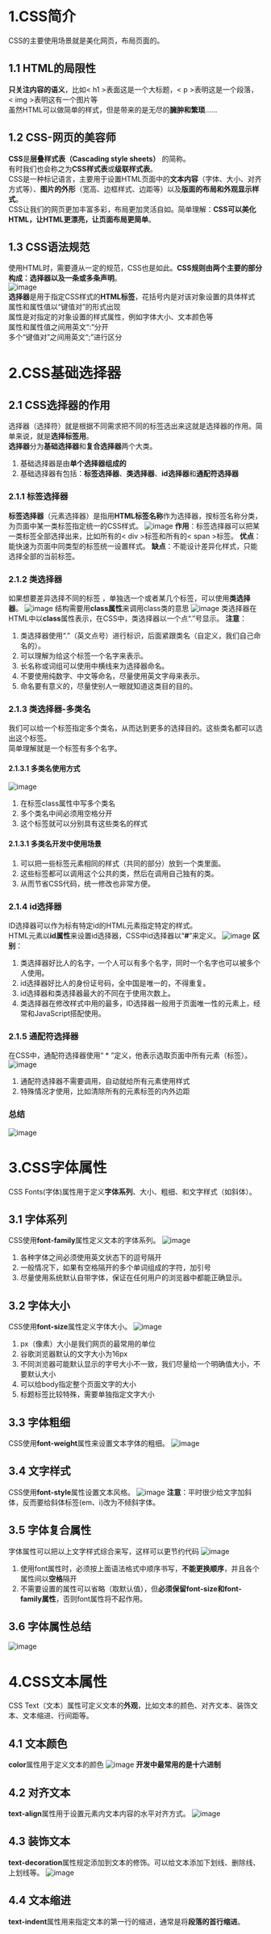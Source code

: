 # 1.CSS简介
CSS的主要使用场景就是美化网页，布局页面的。
## 1.1 HTML的局限性
**只关注内容的语义**，比如< h1 >表面这是一个大标题，< p >表明这是一个段落，< img >表明这有一个图片等  
虽然HTML可以做简单的样式，但是带来的是无尽的**臃肿和繁琐**......

## 1.2 CSS-网页的美容师
**CSS**是**层叠样式表（Cascading style sheets）** 的简称。  
有时我们也会称之为**CSS样式表**或**级联样式表**。  
CSS是一种标记语言，主要用于设置HTML页面中的**文本内容**（字体、大小、对齐方式等）、**图片的外形**（宽高、边框样式、边距等）以及**版面的布局和外观显示样式**。  
CSS让我们的网页更加丰富多彩，布局更加灵活自如。简单理解：**CSS可以美化HTML，让HTML更漂亮，让页面布局更简单**。

## 1.3 CSS语法规范
使用HTML时，需要遵从一定的规范，CSS也是如此。**CSS规则由两个主要的部分构成：选择器以及一条或多条声明**。  
![image](https://github.com/Happy-jianghui/Frontend-Learning/assets/98568967/337be6e1-7221-4011-8add-3c8760d993f3)  
**选择器**是用于指定CSS样式的**HTML标签**，花括号内是对该对象设置的具体样式  
属性和属性值以“键值对”的形式出现  
属性是对指定的对象设置的样式属性，例如字体大小、文本颜色等  
属性和属性值之间用英文“:”分开  
多个“键值对”之间用英文“;”进行区分

# 2.CSS基础选择器
## 2.1 CSS选择器的作用
选择器（选择符）就是根据不同需求把不同的标签选出来这就是选择器的作用。简单来说，就是**选择标签用**。  
**选择器**分为**基础选择器**和**复合选择器**两个大类。
1. 基础选择器是由**单个选择器组成的**
2. 基础选择器有包括：**标签选择器**、**类选择器**、**id选择器**和**通配符选择器**

### 2.1.1 标签选择器
**标签选择器**（元素选择器）是指用**HTML标签名称**作为选择器，按标签名称分类，为页面中某一类标签指定统一的CSS样式。
![image](https://github.com/Happy-jianghui/Frontend-Learning/assets/98568967/ff290a57-d41a-4169-8f25-81e45ab29426)
**作用**：标签选择器可以把某一类标签全部选择出来，比如所有的< div >标签和所有的< span >标签。
**优点**：能快速为页面中同类型的标签统一设置样式。
**缺点**：不能设计差异化样式，只能选择全部的当前标签。

### 2.1.2 类选择器
如果想要差异选择不同的标签 ，单独选一个或者某几个标签，可以使用**类选择器**。
![image](https://github.com/Happy-jianghui/Frontend-Learning/assets/98568967/7fae0ef4-372e-4c7e-92d0-83448c771510)
结构需要用**class属性**来调用class类的意思
![image](https://github.com/Happy-jianghui/Frontend-Learning/assets/98568967/fea232ed-95bc-4073-8c2c-3e0e3b27fc5a)
类选择器在HTML中以**class**属性表示，在CSS中，类选择器以一个点“.”号显示。
**注意**：
1. 类选择器使用“.”（英文点号）进行标识，后面紧跟类名（自定义，我们自己命名的）。
2. 可以理解为给这个标签一个名字来表示。
3. 长名称或词组可以使用中横线来为选择器命名。
4. 不要使用纯数字、中文等命名，尽量使用英文字母来表示。
5. 命名要有意义的，尽量使别人一眼就知道这类目的目的。


### 2.1.3 类选择器-多类名
我们可以给一个标签指定多个类名，从而达到更多的选择目的。这些类名都可以选出这个标签。  
简单理解就是一个标签有多个名字。
#### 2.1.3.1 多类名使用方式
![image](https://github.com/Happy-jianghui/Frontend-Learning/assets/98568967/da00ce51-cc32-4555-a323-725a6ec5c867)
1. 在标签class属性中写多个类名
2. 多个类名中间必须用空格分开
3. 这个标签就可以分别具有这些类名的样式

#### 2.1.3.1 多类名开发中使用场景
1. 可以把一些标签元素相同的样式（共同的部分）放到一个类里面。
2. 这些标签都可以调用这个公共的类，然后在调用自己独有的类。
3. 从而节省CSS代码，统一修改也非常方便。

### 2.1.4 id选择器
ID选择器可以作为标有特定id的HTML元素指定特定的样式。  
HTML元素以**id属性**来设置id选择器，CSS中id选择器以“**#**”来定义。
![image](https://github.com/Happy-jianghui/Frontend-Learning/assets/98568967/244de724-c0a1-477c-b83c-392bdcb41ecb)
**区别**：
1. 类选择器好比人的名字，一个人可以有多个名字，同时一个名字也可以被多个人使用。
2. id选择器好比人的身份证号码，全中国是唯一的，不得重复。
3. id选择器和类选择器最大的不同在于使用次数上。
4. 类选择器在修改样式中用的最多，ID选择器一般用于页面唯一性的元素上，经常和JavaScript搭配使用。

### 2.1.5 通配符选择器
在CSS中，通配符选择器使用“ * ”定义，他表示选取页面中所有元素（标签）。
![image](https://github.com/Happy-jianghui/Frontend-Learning/assets/98568967/ace2f630-994e-49f6-ad8a-9b5dcb7ee73c)
1. 通配符选择器不需要调用，自动就给所有元素使用样式
2. 特殊情况才使用，比如清除所有的元素标签的内外边距


### 总结
![image](https://github.com/Happy-jianghui/Frontend-Learning/assets/98568967/4b553cc0-564f-4fee-9cf6-cd066038c7ea)

# 3.CSS字体属性
CSS Fonts(字体)属性用于定义**字体系列**、大小、粗细、和文字样式（如斜体）。

## 3.1 字体系列
CSS使用**font-family**属性定义文本的字体系列。
![image](https://github.com/Happy-jianghui/Frontend-Learning/assets/98568967/b96fcab3-c08b-4763-b32e-f816988c1e9f)
1. 各种字体之间必须使用英文状态下的逗号隔开
2. 一般情况下，如果有空格隔开的多个单词组成的字符，加引号
3. 尽量使用系统默认自带字体，保证在任何用户的浏览器中都能正确显示。

## 3.2 字体大小
CSS使用**font-size**属性定义字体大小。
![image](https://github.com/Happy-jianghui/Frontend-Learning/assets/98568967/096dbb7b-e548-4330-a2c5-da0b016845e4)
1. px（像素）大小是我们网页的最常用的单位
2. 谷歌浏览器默认的文字大小为16px
3. 不同浏览器可能默认显示的字号大小不一致，我们尽量给一个明确值大小，不要默认大小
4. 可以给body指定整个页面文字的大小
5. 标题标签比较特殊，需要单独指定文字大小

## 3.3 字体粗细
CSS使用**font-weight**属性来设置文本字体的粗细。
![image](https://github.com/Happy-jianghui/Frontend-Learning/assets/98568967/71b65517-cde6-4b93-b243-50d2ccc89078)

## 3.4 文字样式
CSS使用**font-style**属性设置文本风格。
![image](https://github.com/Happy-jianghui/Frontend-Learning/assets/98568967/82b6f802-81c5-4a84-8d5c-15e43cf6fb62)
**注意**：平时很少给文字加斜体，反而要给斜体标签(em、i)改为不倾斜字体。

## 3.5 字体复合属性
字体属性可以把以上文字样式综合来写，这样可以更节约代码
![image](https://github.com/Happy-jianghui/Frontend-Learning/assets/98568967/e70e5c21-6e0b-40f2-bb1b-68d7d008169b)
1. 使用font属性时，必须按上面语法格式中顺序书写，**不能更换顺序**，并且各个属性间以**空格**隔开
2. 不需要设置的属性可以省略（取默认值），但**必须保留font-size和font-family属性**，否则font属性将不起作用。

## 3.6 字体属性总结
 ![image](https://github.com/Happy-jianghui/Frontend-Learning/assets/98568967/cf4add9c-67c5-4c67-a038-87d91b28a1e2)


# 4.CSS文本属性
CSS Text（文本）属性可定义文本的**外观**，比如文本的颜色、对齐文本、装饰文本、文本缩进、行间距等。

## 4.1 文本颜色
**color**属性用于定义文本的颜色
![image](https://github.com/Happy-jianghui/Frontend-Learning/assets/98568967/8f3b0563-c48f-4b41-baf8-0dc1f700e390)
**开发中最常用的是十六进制**

## 4.2 对齐文本
**text-align**属性用于设置元素内文本内容的水平对齐方式。
![image](https://github.com/Happy-jianghui/Frontend-Learning/assets/98568967/68f15c50-4594-4496-8711-bb0110bd74d7)

## 4.3 装饰文本
**text-decoration**属性规定添加到文本的修饰。可以给文本添加下划线、删除线、上划线等。
![image](https://github.com/Happy-jianghui/Frontend-Learning/assets/98568967/92a3dd2d-dfe1-49c6-8755-b7908ad8351a)

## 4.4 文本缩进
**text-indent**属性用来指定文本的第一行的缩进，通常是将**段落的首行缩进**。





















